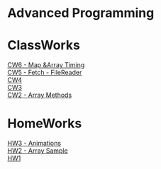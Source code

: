 # Advanced Programming


# ClassWorks
[CW6 - Map &Array Timing](https://ibrahimyyildirim.github.io/advancedProgramming/CW6/timing.html)<br>
[CW5 - Fetch - FileReader](https://ibrahimyyildirim.github.io/advancedProgramming/CW5/cw5.html)<br>
[CW4](https://ibrahimyyildirim.github.io/advancedProgramming/index.html)<br>
[CW3](https://ibrahimyyildirim.github.io/advancedProgramming/inspector.html)<br>
[CW2 - Array Methods](https://ibrahimyyildirim.github.io/advancedProgramming/IbrahimYildirim_arrayDemo.html)

# HomeWorks
[HW3 - Animations](https://ibrahimyyildirim.github.io/advancedProgramming/HW3/hw3.html)<br>
[HW2 - Array Sample](https://ibrahimyyildirim.github.io/advancedProgramming/IbrahimYildirim_arrayDemo.html)<br>
[HW1](https://ibrahimyyildirim.github.io/advancedProgramming/HW1%20-%20Add%20Course.html)
